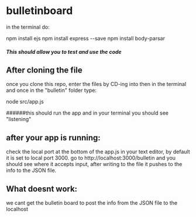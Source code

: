 # bulletinboard

in the terminal do: 

npm install ejs
npm install express --save
npm install body-parsar

##### This should allow you to test and use the code


## After cloning the file

once you clone this repo, enter the files by CD-ing into then in the terminal and once in the "bulletin" folder type:

node src/app.js

######this should run the app and in your terminal you should see "listening"

## after your app is running:

check the local port at the bottom of the app.js in your text editor, by default it is set to local port 3000. go to http://localhost:3000/bulletin
and you should see where it accepts input, after writing to the file it pushes to the info to the JSON file.

## What doesnt work:

we cant get the bulletin board to post the info from the JSON file to the localhost
